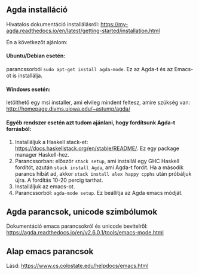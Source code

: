 ## Agda installáció

Hivatalos dokumentáció installálásról: https://my-agda.readthedocs.io/en/latest/getting-started/installation.html 

Én a következőt ajánlom:

#### Ubuntu/Debian esetén: 

parancssorból `sudo apt-get install agda-mode`. Ez az Agda-t és az Emacs-ot is installálja.

#### Windows esetén: 

letölthető egy msi installer, ami elvileg mindent feltesz, amire szükség van: http://homepage.divms.uiowa.edu/~astump/agda/

#### Egyéb rendszer esetén azt tudom ajánlani, hogy fordítsunk Agda-t forrásból:

1. Installáljuk a Haskell stack-et: https://docs.haskellstack.org/en/stable/README/. Ez egy package manager Haskell-hez.
2. Parancssorban: először `stack setup`, ami installál egy GHC Haskell fordítót, azután `stack install Agda`, ami Agda-t fordít.
   Ha a második parancs hibát ad, akkor `stack install alex happy cpphs` után próbáljuk újra. A fordítás 10-20 percig tarthat.
3. Installáljuk az emacs-ot. 
4. Parancssorból: `agda-mode setup`. Ez beállítja az Agda emacs módját.

## Agda parancsok, unicode szimbólumok

Dokumentáció emacs parancsokról és unicode bevitelről: https://agda.readthedocs.io/en/v2.6.0.1/tools/emacs-mode.html

## Alap emacs parancsok

Lásd: https://www.cs.colostate.edu/helpdocs/emacs.html

